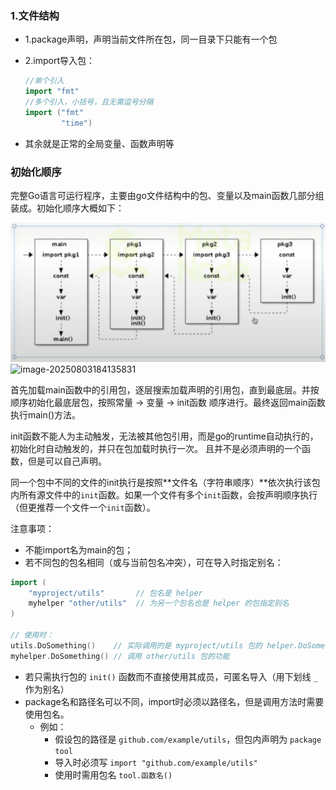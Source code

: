 ### 1.文件结构

* 1.package声明，声明当前文件所在包，同一目录下只能有一个包

* 2.import导入包：

  ```go
  //单个引入
  import "fmt"
  //多个引入，小括号，且无需逗号分隔
  import ("fmt"
          "time")
  ```

* 其余就是正常的全局变量、函数声明等

### 初始化顺序

完整Go语言可运行程序，主要由go文件结构中的包、变量以及main函数几部分组装成。初始化顺序大概如下：

![img.png](../img.png)![image-20250803184135831](C:\Users\Administrator\AppData\Roaming\Typora\typora-user-images\image-20250803184135831.png)

​	首先加载main函数中的引用包，逐层搜索加载声明的引用包，直到最底层。并按顺序初始化最底层包，按照常量 -> 变量 -> init函数 顺序进行。最终返回main函数执行main()方法。

​	init函数不能人为主动触发，无法被其他包引用，而是go的runtime自动执行的，初始化时自动触发的，并只在包加载时执行一次。 且并不是必须声明的一个函数，但是可以自己声明。

​	同一个包中不同的文件的init执行是按照**文件名（字符串顺序）**依次执行该包内所有源文件中的`init`函数。如果一个文件有多个`init`函数，会按声明顺序执行（但更推荐一个文件一个`init`函数）。

注意事项：

* 不能import名为main的包；
* 若不同包的包名相同（或与当前包名冲突），可在导入时指定别名：

```go
import (
    "myproject/utils"       // 包名是 helper
    myhelper "other/utils"  // 为另一个包名也是 helper 的包指定别名
)

// 使用时：
utils.DoSomething()    // 实际调用的是 myproject/utils 包的 helper.DoSomething()
myhelper.DoSomething() // 调用 other/utils 包的功能
```

* 若只需执行包的 `init()` 函数而不直接使用其成员，可匿名导入（用下划线 `_` 作为别名）
* package名和路径名可以不同，import时必须以路径名，但是调用方法时需要使用包名。
  * 例如：
    - 假设包的路径是 `github.com/example/utils`，但包内声明为 `package tool`
    - 导入时必须写 `import "github.com/example/utils"`
    - 使用时需用包名 `tool.函数名()`

